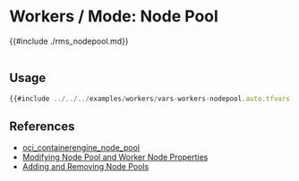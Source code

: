 # Workers / Mode: Node Pool

<table>
{{#include ./rms_nodepool.md}}
</table>

## Usage

```javascript
{{#include ../../../examples/workers/vars-workers-nodepool.auto.tfvars:4:}}
```

## References
* [oci_containerengine_node_pool](https://registry.terraform.io/providers/oracle/oci/latest/docs/resources/containerengine_node_pool)
* [Modifying Node Pool and Worker Node Properties](https://docs.oracle.com/en-us/iaas/Content/ContEng/Tasks/contengmodifyingnodepool.htm)
* [Adding and Removing Node Pools](https://docs.oracle.com/en-us/iaas/Content/ContEng/Tasks/contengscalingclusters.htm)
